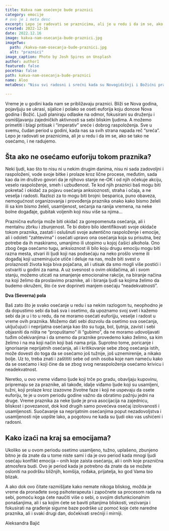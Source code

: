 ```yaml
---
title: Kakva nam osećenje bude praznici
category: emocije
# ovo je i meta desc
excerpt: Lepo je radovati se praznicima, ali je u redu i da im se, ako se tako ne osećamo, i ne radujemo.
created: 2022-12-16
date: 2022.12.16
image: kakva-nam-osecanja-bude-praznici.jpg
imageTwo:
  path: /kakva-nam-osecanja-bude-praznici.jpg
  alt: "praznici"
image_caption: Photo by Josh Spires on Unsplash
author: author1
featured: false
pocetna: false
path: kakva-nam-osecanja-bude-praznici
name: Aloo
metaDesc: "Nisu svi radosni i srećni kada su Novogidišnji i Božićni praznici u toku. Ponekad je potrebno razumevanje za sebe i druge ako se pojave druga osećanja u ovom periodu. Nije pogrešno biti neraspoložen za praznike"

---
```



Vreme je u godini kada nam se približavaju praznici. Bliži se Nova godina, pojavljuju se ukrasi, sijalice i polako se oseti euforija koju donose Nova godina i Božić. Ljudi planiraju odlaske na odmor, fokusirani su druženju i osmišljavanju zajedničkih aktivnosti sa sebi bliskim ljudima. A možemo primetiti i blagi pritisak i “imperativ” sreće i dobrog raspoloženja. Sve u svemu, čudan period u godini, kada nas  sa svih strana napada reč  “sreća”. Lepo je radovati se praznicima, ali je u redu i da im se, ako se tako ne osećamo, i ne radujemo. 


## Šta ako ne osećamo euforiju tokom praznika?

Neki ljudi, kao što to nisu ni u nekim drugim danima, nisu ni sada zadovoljni i raspoloženi, vode svoje bitke i prolaze kroz lične procese, međutim, sada kao da im društvo govori da je njihovo stanje ne-OK i od njih očekuje akciju, veselo raspoloženje, smeh i uzbuđenost. Te kod njih praznici baš mogu biti pokretač i okidač za pojavu osećanja anksioznosti, straha i očaja, a ne veselja i radosti. Razlozi za to mogu biti brojni: besparica, puno obaveza, nemogućnost organizovanja i provođenja praznika onako kako bismo želeli ili sa kim bismo želeli, usamljenost, sećanja na ranija vremena, na neke bolne događaje, gubitak voljenih koji nisu više sa njima... 


Praznična euforija može biti okidač za gorepomenuta osećanja, ali i mentalnu zbrku i zbunjenost. Te bi dobro bilo identifikovati svoje okidače tokom praznika, zastati i oslušnuti svoje autentično raspoloženje i emocije, ali i odoleti “zahtevima” i osećati upravo ona osećanja koja su prisutna, bez potrebe da ih maskiramo, umanjimo ili utopimo u kojoj čašici alkohola. Ono zbog čega osećamo tugu, anksioznost ili bilo koju drugu emociju mogu biti razna mesta, stvari ili ljudi koji nas podsećaju na neko prošlo vreme ili događaj koji uznemirujuće utiče i deluje na nas, može biti svest o prolaznosti života koja biva pojačana, ali i utisak da smo mogli više postići i ostvariti u godini za nama. A uz svesnost o ovim okidačima, ali i svom stanju, možemo uticati na smanjenje emocionalne rakcije, na biranje načina na koji želimo da proslavimo praznike, ali i biranja ljudi sa kojima želimo da budemo okruženi, što će sve doprineti manjem osećaju “neadekvatnosti”.


**Dva (Severna) pola**

Baš zato što je svako osećanje u redu i sa nekim razlogom tu, neophodno je da dopustimo sebi da baš sva i osetimo, da upoznamo svoj svet i kažemo sebi da je u i to u redu, da ne moramo osećati euforijju, veselje i radost u vreme ovih praznika. Možemo dati sebi dozvolu da osetimo sva osećanja, uključujući i neprijatna osećanja kao što su tuga, bol, ljutnja, zavist i sebi objasniti da ništa ne “propuštamo” ili “gubimo”, da ne moramo udovoljavati tuđim očekivanjima i da smemo da praznike provedemo kako želimo, sa kim želimo i na ma koji način koji baš nama prija. Suprotno tome, poricanje i ignorisanje neprijatnih osećanja, ali i kritikovanje sebe zbog osećanja istih, može dovesti do toga da se osećamo još tužnije, još uznemirenije, a nikako bolje. Uz to, treba znati i zaštititi sebe od onih osoba koje nam nameću kako da se osećamo i koji čine da se zbog svog neraspoloženja osećamo krivicu i neadekvatnost.

Neretko, u ovo vreme viđamo ljude koji trče po gradu, obavljaju kupovinu, pripremaju se za praznike, ali takođe, idalje viđamo ljude koji su usamljeni, tužni, koji prolaze kroz izazovne životne faze i koji ne uspevaju da osete euforiju, te je u ovom periodu godine važno da obratimo pažnju jedni na druge. Vreme praznika za neke ljude je prva asocijacija na zajednicu, bliskost i povezanost, dok kod drugih samo povećeva osećaj izolovanosti i usamljenosti. Suočavanje sa neprijatnim osećanjima poput nezadovoljstva i usamljenosti nije uopšte lako, a pogotovu ne kada su ljudi oko vas ushićeni i radosni. 

## Kako izaći na kraj sa emocijama?

Ukoliko se u ovom periodu osetimo usamljeno, tužno, uplašeno, zbunjeno bitno je da znate da u tome niste sami i da je ovo period kada mnogi ljudi osećaju konflikt emocija – onih koje zaista osećanju, ali i onih koje praznična atmosfera budi. Ovo je period kada je potrebno da znate da se možete osloniti na podršku bližnjih, komšija, rođaka, prijatelja, ko god Vama bio blizak.

 A ako dok ovo čitate razmišljate kako nemate nikoga bliskog, možda je vreme da pronađete svog psihoterapeuta i započnete sa procesom rada na sebi, pomoću koga ćete naučiti više o sebi, o svojim disfunkcionalnim ponašanjima, ali i sa kojim ćete se baviti pitanjima bliskosti, vezivanja i fokusirati na građenje sigurne baze podrške uz pomoć koje ćete naredne praznika, ali i svaki drugi dan, dočekivati srećniji i mirniji.



Aleksandra Bajić
